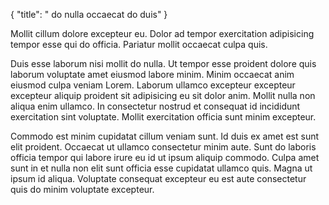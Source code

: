 {
  "title": " do nulla occaecat do duis"
}

Mollit cillum dolore excepteur eu. Dolor ad tempor exercitation adipisicing tempor esse qui do officia. Pariatur mollit occaecat culpa quis.

Duis esse laborum nisi mollit do nulla. Ut tempor esse proident dolore quis laborum voluptate amet eiusmod labore minim. Minim occaecat anim eiusmod culpa veniam Lorem. Laborum ullamco excepteur excepteur excepteur aliquip proident sit adipisicing eu sit dolor anim. Mollit nulla non aliqua enim ullamco. In consectetur nostrud et consequat id incididunt exercitation sint voluptate. Mollit exercitation officia sunt minim excepteur.

Commodo est minim cupidatat cillum veniam sunt. Id duis ex amet est sunt elit proident. Occaecat ut ullamco consectetur minim aute. Sunt do laboris officia tempor qui labore irure eu id ut ipsum aliquip commodo. Culpa amet sunt in et nulla non elit sunt officia esse cupidatat ullamco quis. Magna ut ipsum id aliqua. Voluptate consequat excepteur eu est aute consectetur quis do minim voluptate excepteur.
